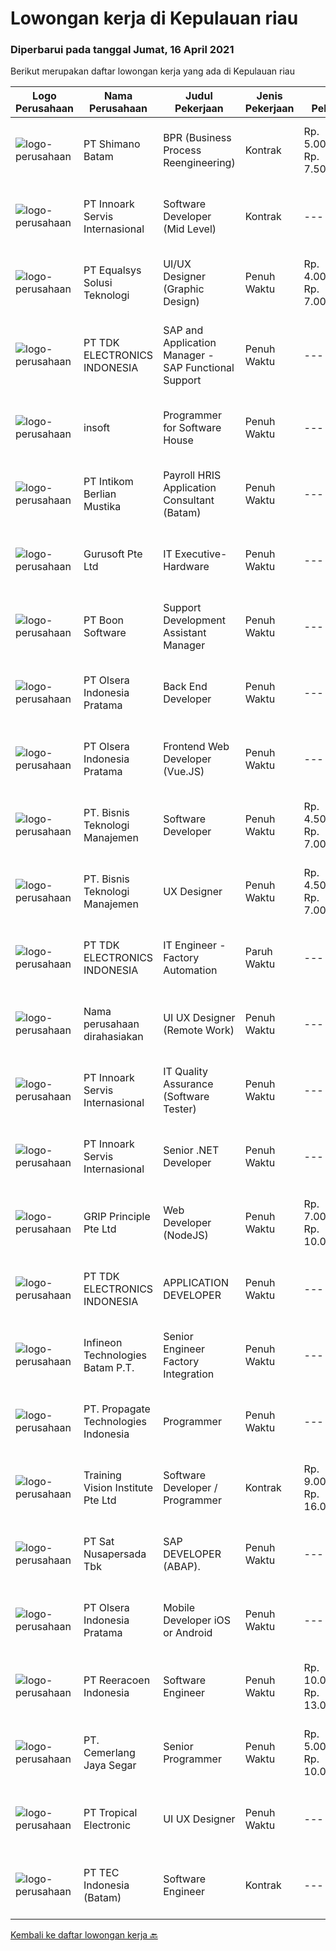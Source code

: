 
  # Lowongan kerja di Kepulauan riau

  ### Diperbarui pada tanggal Jumat, 16 April 2021

  Berikut merupakan daftar lowongan kerja yang ada di Kepulauan riau

  |Logo Perusahaan | Nama Perusahaan | Judul Pekerjaan | Jenis Pekerjaan | Gaji Pekerjaan | Lokasi | Deskripsi | Tanggal diunggah | Pranala |
  | -------------- | --------------- | --------------- | --------- | --------- | -------------- | ------- | ----------- | ----------- |
  |![logo-perusahaan](https://image-service-cdn.seek.com.au/6aec31a5af5a52b0e326ea3affb5eee4bf6d6e57/ee4dce1061f3f616224767ad58cb2fc751b8d2dc)|PT Shimano Batam|BPR (Business Process Reengineering)|Kontrak|Rp. 5.000.000-Rp. 7.500.000|Batam|Job Descriptions: Maintain master data and documentation of SAP &amp; Internal system for MM/PP/Inventory. Prepare comprehensive and detailed reports...|Kamis, 15 April 2021|https://www.jobstreet.co.id/id/job/bpr-business-process-reengineering-3507982?token=0~919f5e55-64b6-4280-9076-3604e6659c21&sectionRank=1&jobId=jobstreet-id-job-3507982|
|![logo-perusahaan](https://image-service-cdn.seek.com.au/42fbf21ac6c754ae349c9ad8b5492f5e88d4f2e7/ee4dce1061f3f616224767ad58cb2fc751b8d2dc)|PT Innoark Servis Internasional|Software Developer (Mid Level)|Kontrak|---|Batam|Responsibilities: Working on project-based requirements Providing solution for issues Providing idea to maintain and improve current working system Be...|Kamis, 15 April 2021|https://www.jobstreet.co.id/id/job/software-developer-mid-level-3499577?token=0~919f5e55-64b6-4280-9076-3604e6659c21&sectionRank=2&jobId=jobstreet-id-job-3499577|
|![logo-perusahaan](https://image-service-cdn.seek.com.au/c1409eaf4b49b8bb5e19954b6a939af5d65f80f2/ee4dce1061f3f616224767ad58cb2fc751b8d2dc)|PT Equalsys Solusi Teknologi|UI/UX Designer (Graphic Design)|Penuh Waktu|Rp. 4.000.000-Rp. 7.000.000|Kepulauan Riau|RESPONSIBILITIES Design web based or mobile device application screens Create story boards showing User Interface (UI) work flows Understand User...|Rabu, 14 April 2021|https://www.jobstreet.co.id/id/job/ui-ux-designer-graphic-design-3507141?token=0~919f5e55-64b6-4280-9076-3604e6659c21&sectionRank=3&jobId=jobstreet-id-job-3507141|
|![logo-perusahaan](https://image-service-cdn.seek.com.au/06fc1b1a35685ed89d33f0bae42945089dafdcbc/ee4dce1061f3f616224767ad58cb2fc751b8d2dc)|PT TDK ELECTRONICS INDONESIA|SAP and Application Manager - SAP Functional Support|Penuh Waktu|---|Batam|Responsibilities: Project roll out support for software development and global system changes. Propose and implement process improvement and...|Kamis, 15 April 2021|https://www.jobstreet.co.id/id/job/sap-and-application-manager-sap-functional-support-3507501?token=0~919f5e55-64b6-4280-9076-3604e6659c21&sectionRank=4&jobId=jobstreet-id-job-3507501|
|![logo-perusahaan](https://image-service-cdn.seek.com.au/748ccb82faa89e32bcb165f2820afa8578e75b0d/ee4dce1061f3f616224767ad58cb2fc751b8d2dc)|insoft|Programmer for Software House|Penuh Waktu|---|Batam|Kualifikasi Pengalaman minimal 2 tahun Mampu bekerja dalam tim Mampu bekerja dibawah tekanan Bisa monitoring dan fix Bug Menguasai VB.NET /C#...|Selasa, 13 April 2021|https://www.jobstreet.co.id/id/job/programmer-for-software-house-3492812?token=0~919f5e55-64b6-4280-9076-3604e6659c21&sectionRank=5&jobId=jobstreet-id-job-3492812|
|![logo-perusahaan](https://image-service-cdn.seek.com.au/b347a5db7bae44fc4f1840dce250ff7e192c56cb/ee4dce1061f3f616224767ad58cb2fc751b8d2dc)|PT Intikom Berlian Mustika|Payroll HRIS Application Consultant (Batam)|Penuh Waktu|---|Batam|Requirements: Bachelor Degree / Master Degree in Accounting / Management / Finance / Industrial Engineering / System Information / SDM or other...|Selasa, 13 April 2021|https://www.jobstreet.co.id/id/job/payroll-hris-application-consultant-batam-3505807?token=0~919f5e55-64b6-4280-9076-3604e6659c21&sectionRank=6&jobId=jobstreet-id-job-3505807|
|![logo-perusahaan](https://image-service-cdn.seek.com.au/740d33ca342d936e3da96387adbb30ef56c0eae7/ee4dce1061f3f616224767ad58cb2fc751b8d2dc)|Gurusoft Pte Ltd|IT Executive- Hardware|Penuh Waktu|---|Batam|Job Scope·      Install and Windows &amp; Linux Servers·      Install VM Tools and perform Configuration·      Configuration of Firewalls,...|Sabtu, 10 April 2021|https://www.jobstreet.co.id/id/job/it-executive-hardware-8433959/origin/sg?token=0~919f5e55-64b6-4280-9076-3604e6659c21&sectionRank=7&jobId=jobstreet-sg-job-8433959|
|![logo-perusahaan](https://image-service-cdn.seek.com.au/8728145ff0fbc287e1c03aeffc9911a9f1037806/ee4dce1061f3f616224767ad58cb2fc751b8d2dc)|PT Boon Software|Support  Development Assistant Manager|Penuh Waktu|---|Batam|Requirements Preferably experience in Manager/Assistant Manager role specialized in IT/Computer - Software or equivalent. Candidate must possess at...|Sabtu, 10 April 2021|https://www.jobstreet.co.id/id/job/support-development-assistant-manager-3491115?token=0~919f5e55-64b6-4280-9076-3604e6659c21&sectionRank=8&jobId=jobstreet-id-job-3491115|
|![logo-perusahaan](https://image-service-cdn.seek.com.au/2f0e75280d5afde20d4738d24fb9f8ccf242d1dd/ee4dce1061f3f616224767ad58cb2fc751b8d2dc)|PT Olsera Indonesia Pratama|Back End Developer|Penuh Waktu|---|Batam|Responsibilities: Development in an AGILE environment Create good product with accessibility and security compliance Create good product with...|Sabtu, 10 April 2021|https://www.jobstreet.co.id/id/job/back-end-developer-3491387?token=0~919f5e55-64b6-4280-9076-3604e6659c21&sectionRank=9&jobId=jobstreet-id-job-3491387|
|![logo-perusahaan](https://image-service-cdn.seek.com.au/2f0e75280d5afde20d4738d24fb9f8ccf242d1dd/ee4dce1061f3f616224767ad58cb2fc751b8d2dc)|PT Olsera Indonesia Pratama|Frontend Web Developer (Vue.JS)|Penuh Waktu|---|Batam|Responsibilities: Development in an AGILE environment Create good product with accessibility and security compliance Create good product with...|Sabtu, 10 April 2021|https://www.jobstreet.co.id/id/job/frontend-web-developer-vue-js-3492027?token=0~919f5e55-64b6-4280-9076-3604e6659c21&sectionRank=10&jobId=jobstreet-id-job-3492027|
|![logo-perusahaan](https://image-service-cdn.seek.com.au/ee27088ad9786be2d7ce16c979ec3da57832f6f8/ee4dce1061f3f616224767ad58cb2fc751b8d2dc)|PT. Bisnis Teknologi Manajemen|Software Developer|Penuh Waktu|Rp. 4.500.000-Rp. 7.000.000|Batam|Requirements: Candidate must possess at least a Bachelor's Degree in Computer Science or related engineering discipline. At least 1+ years of...|Jumat, 09 April 2021|https://www.jobstreet.co.id/id/job/software-developer-3502916?token=0~919f5e55-64b6-4280-9076-3604e6659c21&sectionRank=11&jobId=jobstreet-id-job-3502916|
|![logo-perusahaan](https://image-service-cdn.seek.com.au/070c4f5fd5a72b108dde6f33257c8f456ed5e2aa/ee4dce1061f3f616224767ad58cb2fc751b8d2dc)|PT. Bisnis Teknologi Manajemen|UX Designer|Penuh Waktu|Rp. 4.500.000-Rp. 7.000.000|Batam|Responsibilities: Facilitate the client’s product vision by researching, conceiving, sketching, prototyping and user-testing experiences for solutions...|Jumat, 09 April 2021|https://www.jobstreet.co.id/id/job/ux-designer-3502884?token=0~919f5e55-64b6-4280-9076-3604e6659c21&sectionRank=12&jobId=jobstreet-id-job-3502884|
|![logo-perusahaan](https://image-service-cdn.seek.com.au/06fc1b1a35685ed89d33f0bae42945089dafdcbc/ee4dce1061f3f616224767ad58cb2fc751b8d2dc)|PT TDK ELECTRONICS INDONESIA|IT Engineer - Factory Automation|Paruh Waktu|---|Batam|Tasks and responsibilities ·        Operation1.    Ensuring the availability and reliability of Factory Automation System.2.    Ensuring the...|Kamis, 08 April 2021|https://www.jobstreet.co.id/id/job/it-engineer-factory-automation-3501892?token=0~919f5e55-64b6-4280-9076-3604e6659c21&sectionRank=13&jobId=jobstreet-id-job-3501892|
|![logo-perusahaan](https://us.123rf.com/450wm/pavelstasevich/pavelstasevich1811/pavelstasevich181101027/112815900-stock-vector-no-image-available-icon-flat-vector.jpg?ver=6)|Nama perusahaan dirahasiakan|UI UX Designer (Remote Work)|Penuh Waktu|---|Kepulauan Riau|We are looking for UI/UX Designers to join our in-house product development team.Responsibilities include gathering user requirements, designing...|Rabu, 07 April 2021|https://www.jobstreet.co.id/id/job/ui-ux-designer-remote-work-3500916?token=0~919f5e55-64b6-4280-9076-3604e6659c21&sectionRank=14&jobId=jobstreet-id-job-3500916|
|![logo-perusahaan](https://image-service-cdn.seek.com.au/42fbf21ac6c754ae349c9ad8b5492f5e88d4f2e7/ee4dce1061f3f616224767ad58cb2fc751b8d2dc)|PT Innoark Servis Internasional|IT Quality Assurance (Software Tester)|Penuh Waktu|---|Batam|Requirement: Candidate must possess at least Bachelor's Degree in Computer Science/Information Technology or equivalent. Required language(s): Bahasa...|Selasa, 06 April 2021|https://www.jobstreet.co.id/id/job/it-quality-assurance-software-tester-3499559?token=0~919f5e55-64b6-4280-9076-3604e6659c21&sectionRank=15&jobId=jobstreet-id-job-3499559|
|![logo-perusahaan](https://image-service-cdn.seek.com.au/42fbf21ac6c754ae349c9ad8b5492f5e88d4f2e7/ee4dce1061f3f616224767ad58cb2fc751b8d2dc)|PT Innoark Servis Internasional|Senior .NET Developer|Penuh Waktu|---|Batam|We are looking for a Senior .NET Developer to join our IT department and build functional applications and websites.Senior .NET Developer...|Sabtu, 10 April 2021|https://www.jobstreet.co.id/id/job/senior-net-developer-3496956?token=0~919f5e55-64b6-4280-9076-3604e6659c21&sectionRank=16&jobId=jobstreet-id-job-3496956|
|![logo-perusahaan](https://image-service-cdn.seek.com.au/126b726d280947124b62777270a5c4f1f8b4d4cb/ee4dce1061f3f616224767ad58cb2fc751b8d2dc)|GRIP Principle Pte Ltd|Web Developer (NodeJS)|Penuh Waktu|Rp. 7.000.000-Rp. 10.000.000|Batam|WHAT YOU WILL LEARN  Strengthen your full-stack programming skills You'll learn how to write clean code by adhering to our programming best practices...|Rabu, 07 April 2021|https://www.jobstreet.co.id/id/job/web-developer-nodejs-3500896?token=0~919f5e55-64b6-4280-9076-3604e6659c21&sectionRank=17&jobId=jobstreet-id-job-3500896|
|![logo-perusahaan](https://image-service-cdn.seek.com.au/06fc1b1a35685ed89d33f0bae42945089dafdcbc/ee4dce1061f3f616224767ad58cb2fc751b8d2dc)|PT TDK ELECTRONICS INDONESIA|APPLICATION DEVELOPER|Penuh Waktu|---|Batam|Development of software applications utilizing project management best practices. Implementation of processes design in application with reference to...|Kamis, 08 April 2021|https://www.jobstreet.co.id/id/job/application-developer-3501247?token=0~919f5e55-64b6-4280-9076-3604e6659c21&sectionRank=18&jobId=jobstreet-id-job-3501247|
|![logo-perusahaan](https://image-service-cdn.seek.com.au/14f42c0280ce1186e0295310777a6ff18d11ed40/ee4dce1061f3f616224767ad58cb2fc751b8d2dc)|Infineon Technologies Batam P.T.|Senior Engineer Factory Integration|Penuh Waktu|---|Batam|Part of your life. Part of tomorrow.We make life easier, safer and greener - with technology that achieves more, consumes less and is accessible to...|Kamis, 08 April 2021|https://www.jobstreet.co.id/id/job/senior-engineer-factory-integration-8462657/origin/sg?token=0~919f5e55-64b6-4280-9076-3604e6659c21&sectionRank=19&jobId=jobstreet-sg-job-8462657|
|![logo-perusahaan](https://us.123rf.com/450wm/pavelstasevich/pavelstasevich1811/pavelstasevich181101027/112815900-stock-vector-no-image-available-icon-flat-vector.jpg?ver=6)|PT. Propagate Technologies Indonesia|Programmer|Penuh Waktu|---|Batam|Candidate must possess at least Bachelor's Degree in Computer Science/Information Technology or equivalent. At least 2 Year(s) of working experience...|Senin, 05 April 2021|https://www.jobstreet.co.id/id/job/programmer-3492419?token=0~919f5e55-64b6-4280-9076-3604e6659c21&sectionRank=20&jobId=jobstreet-id-job-3492419|
|![logo-perusahaan](https://image-service-cdn.seek.com.au/8a8356da5f33b537fb39f80781875422d574af24/ee4dce1061f3f616224767ad58cb2fc751b8d2dc)|Training Vision Institute Pte Ltd|Software Developer / Programmer|Kontrak|Rp. 9.000.000-Rp. 16.000.000|Batam|Job Responsibilities: Work closely with team members to propose design solutions/ specifications for an ERP system (Odoo). Develop Odoo system...|Rabu, 07 April 2021|https://www.jobstreet.co.id/id/job/software-developer-programmer-8458804/origin/sg?token=0~919f5e55-64b6-4280-9076-3604e6659c21&sectionRank=21&jobId=jobstreet-sg-job-8458804|
|![logo-perusahaan](https://image-service-cdn.seek.com.au/b74c9a52f2de16bea199a3cd5453b87b95e67c83/ee4dce1061f3f616224767ad58cb2fc751b8d2dc)|PT Sat Nusapersada Tbk|SAP DEVELOPER (ABAP).|Penuh Waktu|---|Batam|Main Responsibilities : Designs, codes, tests, and implements programs. Performs unit tests, monitors results, and takes required corrective actions...|Selasa, 06 April 2021|https://www.jobstreet.co.id/id/job/sap-developer-abap-3499517?token=0~919f5e55-64b6-4280-9076-3604e6659c21&sectionRank=22&jobId=jobstreet-id-job-3499517|
|![logo-perusahaan](https://image-service-cdn.seek.com.au/2f0e75280d5afde20d4738d24fb9f8ccf242d1dd/ee4dce1061f3f616224767ad58cb2fc751b8d2dc)|PT Olsera Indonesia Pratama|Mobile Developer iOS or Android|Penuh Waktu|---|Batam|Responsibilities: Development in an AGILE environment Create good product with accessibility and security compliance Create good product with...|Jumat, 02 April 2021|https://www.jobstreet.co.id/id/job/mobile-developer-ios-or-android-3485136?token=0~919f5e55-64b6-4280-9076-3604e6659c21&sectionRank=23&jobId=jobstreet-id-job-3485136|
|![logo-perusahaan](https://image-service-cdn.seek.com.au/937201ecb5f79152c7101de1a55ef90302a01e10/ee4dce1061f3f616224767ad58cb2fc751b8d2dc)|PT Reeracoen Indonesia|Software Engineer|Penuh Waktu|Rp. 10.000.000-Rp. 13.000.000|Batam|SOFTWARE ENGINEER (BATAM) [49352] COMPANY CATEGORY: IT JOB SUMMARY:You are expected to take on more challenging tasks including: Design, build and...|Kamis, 01 April 2021|https://www.jobstreet.co.id/id/job/software-engineer-3496248?token=0~919f5e55-64b6-4280-9076-3604e6659c21&sectionRank=24&jobId=jobstreet-id-job-3496248|
|![logo-perusahaan](https://image-service-cdn.seek.com.au/7feb47ed9f3d1b148b2d536fa670c07c4c288b56/ee4dce1061f3f616224767ad58cb2fc751b8d2dc)|PT. Cemerlang Jaya Segar|Senior Programmer|Penuh Waktu|Rp. 5.000.000-Rp. 10.000.000|Batam|Requirements: If accepted, willing to be placed in Batam More than 2 years professional experience in Web Development Required Skills: Nodejs,...|Jumat, 02 April 2021|https://www.jobstreet.co.id/id/job/senior-programmer-3484775?token=0~919f5e55-64b6-4280-9076-3604e6659c21&sectionRank=25&jobId=jobstreet-id-job-3484775|
|![logo-perusahaan](https://image-service-cdn.seek.com.au/eaa697a49c541d216d33096db8930103090e9e55/ee4dce1061f3f616224767ad58cb2fc751b8d2dc)|PT Tropical Electronic|UI UX Designer|Penuh Waktu|---|Batam|Fast growing foreign company looking for talented UI/UX designer. Candidate must have understanding with user design principles, web standard and...|Selasa, 30 Maret 2021|https://www.jobstreet.co.id/id/job/ui-ux-designer-3494129?token=0~919f5e55-64b6-4280-9076-3604e6659c21&sectionRank=26&jobId=jobstreet-id-job-3494129|
|![logo-perusahaan](https://image-service-cdn.seek.com.au/ca5e94818a4845e065af9ca367365f7c695d01b6/ee4dce1061f3f616224767ad58cb2fc751b8d2dc)|PT TEC Indonesia (Batam)|Software Engineer|Kontrak|---|Batam|Requirement : Bachelor degree in Electrical Engineer/Computer Science Good skill to operate C++ or familiar with C#, Android, VB, Java, web...|Kamis, 25 Maret 2021|https://www.jobstreet.co.id/id/job/software-engineer-3490338?token=0~919f5e55-64b6-4280-9076-3604e6659c21&sectionRank=27&jobId=jobstreet-id-job-3490338|


  [Kembali ke daftar lowongan kerja 🔙](../README.md#daftar-lowongan-kerja)
  